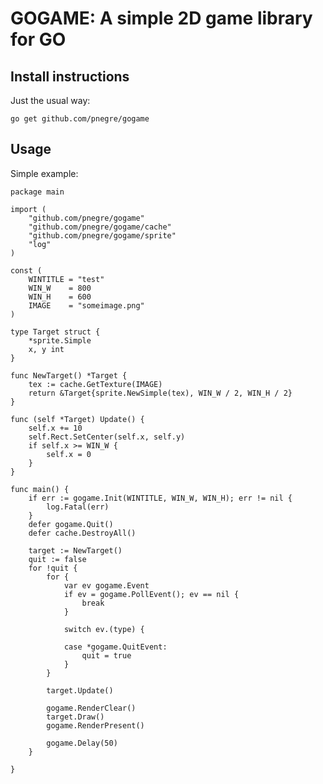 # GOGAME: A simple 2D game library for GO

## Install instructions

Just the usual way:

    go get github.com/pnegre/gogame

## Usage

Simple example:

    package main

    import (
        "github.com/pnegre/gogame"
        "github.com/pnegre/gogame/cache"
        "github.com/pnegre/gogame/sprite"
        "log"
    )

    const (
        WINTITLE = "test"
        WIN_W    = 800
        WIN_H    = 600
        IMAGE    = "someimage.png"
    )

    type Target struct {
        *sprite.Simple
        x, y int
    }

    func NewTarget() *Target {
        tex := cache.GetTexture(IMAGE)
        return &Target{sprite.NewSimple(tex), WIN_W / 2, WIN_H / 2}
    }

    func (self *Target) Update() {
        self.x += 10
        self.Rect.SetCenter(self.x, self.y)
        if self.x >= WIN_W {
            self.x = 0
        }
    }

    func main() {
        if err := gogame.Init(WINTITLE, WIN_W, WIN_H); err != nil {
            log.Fatal(err)
        }
        defer gogame.Quit()
        defer cache.DestroyAll()

        target := NewTarget()
        quit := false
        for !quit {
            for {
                var ev gogame.Event
                if ev = gogame.PollEvent(); ev == nil {
                    break
                }

                switch ev.(type) {

                case *gogame.QuitEvent:
                    quit = true
                }
            }

            target.Update()

            gogame.RenderClear()
            target.Draw()
            gogame.RenderPresent()

            gogame.Delay(50)
        }

    }
